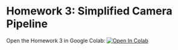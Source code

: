 # Homework 3: Simplified Camera Pipeline

Open the Homework 3 in Google Colab: [![Open In Colab](https://colab.research.google.com/assets/colab-badge.svg)](https://colab.research.google.com/github/IVRL/CS413-ComputationalPhotography-Spring2025/blob/main/Homework%203%20Simplified%20Camera%20Pipeline/SimplifiedCameraPipeline.ipynb)
